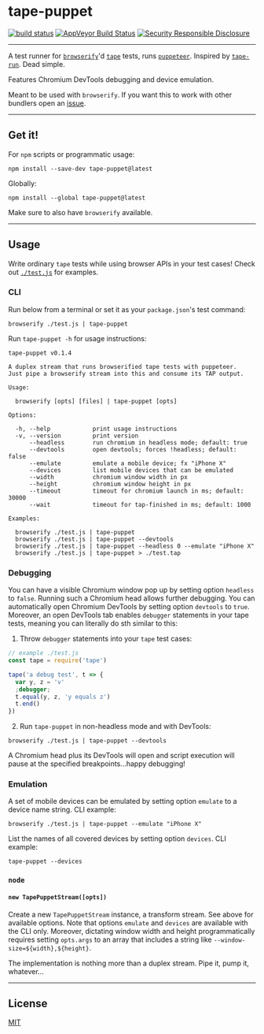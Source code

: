 # tape-puppet

[![build status](http://img.shields.io/travis/chiefbiiko/tape-puppet.svg?style=flat)](http://travis-ci.org/chiefbiiko/tape-puppet) [![AppVeyor Build Status](https://ci.appveyor.com/api/projects/status/github/chiefbiiko/tape-puppet?branch=master&svg=true)](https://ci.appveyor.com/project/chiefbiiko/tape-puppet) [![Security Responsible Disclosure](https://img.shields.io/badge/Security-Responsible%20Disclosure-yellow.svg)](./security.md)

***

A test runner for [`browserify`](https://github.com/browserify/browserify)'d [`tape`](https://github.com/substack/tape) tests, runs [`puppeteer`](https://github.com/GoogleChrome/puppeteer). Inspired by [`tape-run`](https://github.com/juliangruber/tape-run). Dead simple.

Features Chromium DevTools debugging and device emulation.

Meant to be used with `browserify`. If you want this to work with other bundlers open an [issue](https://github.com/chiefbiiko/tape-puppet/issues).

***

## Get it!

For `npm` scripts or programmatic usage:

```
npm install --save-dev tape-puppet@latest
```

Globally:

```
npm install --global tape-puppet@latest
```

Make sure to also have `browserify` available.

***

## Usage

Write ordinary `tape` tests while using browser APIs in your test cases! Check out [`./test.js`](./test.js) for examples.

### CLI

Run below from a terminal or set it as your `package.json`'s test command:

```
browserify ./test.js | tape-puppet
```

Run `tape-puppet -h` for usage instructions:

```
tape-puppet v0.1.4

A duplex stream that runs browserified tape tests with puppeteer.
Just pipe a browserify stream into this and consume its TAP output.

Usage:

  browserify [opts] [files] | tape-puppet [opts]

Options:

  -h, --help            print usage instructions
  -v, --version         print version
      --headless        run chromium in headless mode; default: true
      --devtools        open devtools; forces !headless; default: false
      --emulate         emulate a mobile device; fx "iPhone X"
      --devices         list mobile devices that can be emulated
      --width           chromium window width in px
      --height          chromium window height in px
      --timeout         timeout for chromium launch in ms; default: 30000
      --wait            timeout for tap-finished in ms; default: 1000

Examples:

  browserify ./test.js | tape-puppet
  browserify ./test.js | tape-puppet --devtools
  browserify ./test.js | tape-puppet --headless 0 --emulate "iPhone X"
  browserify ./test.js | tape-puppet > ./test.tap
```

### Debugging

You can have a visible Chromium window pop up by setting option `headless` to `false`. Running such a Chromium head allows further debugging. You can automatically open Chromium DevTools by setting option `devtools` to `true`. Moreover, an open DevTools tab enables `debugger` statements in your tape tests, meaning you can literally do sth similar to this:

1. Throw `debugger` statements into your `tape` test cases:

``` js
// example ./test.js
const tape = require('tape')

tape('a debug test', t => {
  var y, z = 'v'
  ;debugger;
  t.equal(y, z, 'y equals z')
  t.end()
})
```

2. Run `tape-puppet` in non-headless mode and with DevTools:

```
browserify ./test.js | tape-puppet --devtools
```

A Chromium head plus its DevTools will open and script execution will pause at the specified breakpoints...happy debugging!

### Emulation

A set of mobile devices can be emulated by setting option `emulate` to a device name string. CLI example:

```
browserify ./test.js | tape-puppet --emulate "iPhone X"
```

List the names of all covered devices by setting option `devices`. CLI example:

```
tape-puppet --devices
```

### `node`

#### `new TapePuppetStream([opts])`

Create a new `TapePuppetStream` instance, a transform stream. See above for available options. Note that options `emulate` and `devices` are available with the CLI only. Moreover, dictating window width and height programmatically requires setting `opts.args` to an array that includes a string like `--window-size=${width},${height}`.

The implementation is nothing more than a duplex stream. Pipe it, pump it, whatever...

***

## License

[MIT](./license.md)
